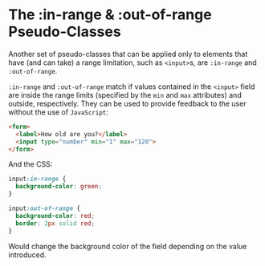 # The :in-range & :out-of-range Pseudo-Classes



Another set of pseudo-classes that can be applied only to elements that have (and can take) a range limitation, such as `<input>`s, are `:in-range` and `:out-of-range`.

`:in-range` and `:out-of-range` match if values contained in the `<input>` field are inside the range limits (specified by the `min` and `max` attributes) and outside, respectively. They can be used to provide feedback to the user without the use of `JavaScript`:

```html
<form>
  <label>How old are you?</label>
  <input type="number" min="1" max="120">
</form>
```

And the CSS:

```css
input:in-range {
  background-color: green;
}

input:out-of-range {
  background-color: red;
  border: 2px solid red;
}
```

Would change the background color of the field depending on the value introduced.

